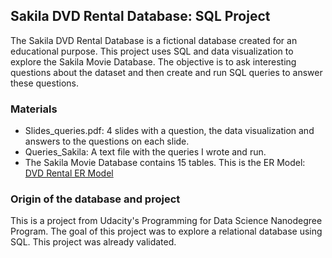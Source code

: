 ## Sakila DVD Rental Database: SQL Project

The Sakila DVD Rental Database is a fictional database created for an educational purpose. This project uses SQL and data visualization to explore the Sakila Movie Database. The objective is to ask interesting questions about the dataset and then create and run SQL queries to answer these questions.

### Materials

- Slides_queries.pdf: 4 slides with a question, the data visualization and answers to the questions on each slide.
- Queries_Sakila: A text file with the queries I wrote and run.
- The Sakila Movie Database contains 15 tables. This is the ER Model:
[DVD Rental ER Model](/dvd-renta-erd-2.png)

### Origin of the database and project
This is a project from Udacity's Programming for Data Science Nanodegree Program. The goal of this project was to explore a relational database using SQL. This project was already validated.